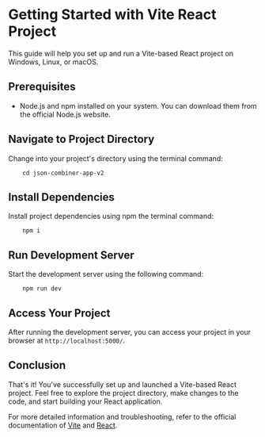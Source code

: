 # Getting Started with Vite React Project

This guide will help you set up and run a Vite-based React project on Windows, Linux, or macOS.

## Prerequisites

- Node.js and npm installed on your system. You can download them from the official Node.js website.

## Navigate to Project Directory

Change into your project's directory using the terminal command:

```
    cd json-combiner-app-v2
```

## Install Dependencies

Install project dependencies using npm the terminal command:

```
    npm i
```

## Run Development Server

Start the development server using the following command:

```
    npm run dev
```

## Access Your Project

After running the development server, you can access your project in your browser at `http://localhost:5000/`.

## Conclusion

That's it! You've successfully set up and launched a Vite-based React project. Feel free to explore the project directory, make changes to the code, and start building your React application.

For more detailed information and troubleshooting, refer to the official documentation of [Vite](https://vitejs.dev/) and [React](https://reactjs.org/).
